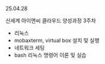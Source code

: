 25.04.28

신세계 아이앤씨 클라우드 양성과정 3주차
- 리눅스
-   mobaxterm, virtual box 설치 및 실행
-   네트워크 세팅
-   bash 리눅스 명령어 이론 및 실습
